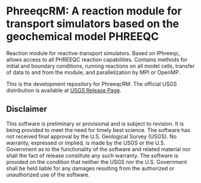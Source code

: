 # PhreeqcRM: A reaction module for transport simulators based on the geochemical model PHREEQC

Reaction module for reactive-transport simulators. Based on IPhreeqc, allows access to all PHREEQC reaction capabilities. Contains methods for initial and boundary conditions, running reactions on all model cells, transfer of data to and from the module, and parallelization by MPI or OpenMP.

This is the development repository for PhreeqcRM. The official USGS distribution is available at [USGS Release Page](https://www.usgs.gov/software/phreeqc-version-3).

Disclaimer
----------

This software is preliminary or provisional and is subject to revision. It is
being provided to meet the need for timely best science. The software has not
received final approval by the U.S. Geological Survey (USGS). No warranty,
expressed or implied, is made by the USGS or the U.S. Government as to the
functionality of the software and related material nor shall the fact of release
constitute any such warranty. The software is provided on the condition that
neither the USGS nor the U.S. Government shall be held liable for any damages
resulting from the authorized or unauthorized use of the software.

